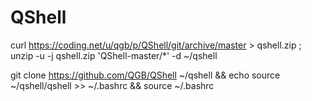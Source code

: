 # QShell

curl https://coding.net/u/qgb/p/QShell/git/archive/master > qshell.zip ;  unzip -u -j qshell.zip 'QShell-master/*' -d ~/qshell

git clone https://github.com/QGB/QShell ~/qshell &amp;&amp;  echo source ~/qshell/qshell >> ~/.bashrc  &amp;&amp; source ~/.bashrc
